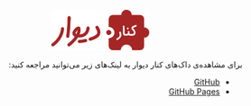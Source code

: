 <br>

<div align="center">

<img src="./static/img/logo.svg" height="72px"/>

</div>

<div dir="rtl">

برای مشاهده‌ی داک‌های کنار دیوار به لینک‌های زیر می‌توانید مراجعه کنید:
- [GitHub](./docs/) 
- [GitHub Pages](https://divar-ir.github.io/kenar-docs)

</div>
